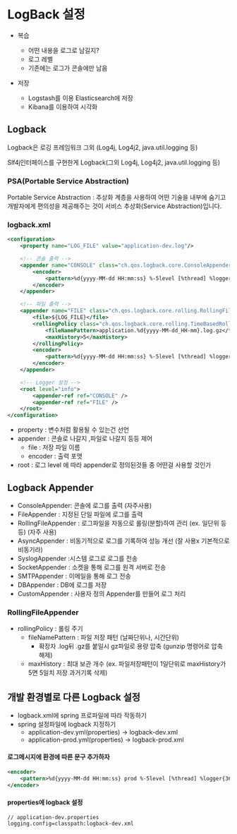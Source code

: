 # LogBack 설정

-   복습

    -   어떤 내용을 로그로 남길지?
    -   로그 레벨
    -   기존에는 로그가 콘솔에만 남음

-   저장
    -   Logstash를 이용 Elasticsearch에 저장
    -   Kibana를 이용하여 시각화

## Logback

Logback은 로깅 프레임워크 그외 (Log4j, Log4j2, java.util.logging 등)

Slf4j인터페이스를 구현한게 Logback(그외 Log4j, Log4j2, java.util.logging 등)

### PSA(Portable Service Abstraction)

Portable Service Abstraction : 추상화 계층을 사용하여 어떤 기술을 내부에 숨기고 개발자에게 편의성을 제공해주는 것이 서비스 추상화(Service Abstraction)입니다.

### logback.xml

```xml
<configuration>
    <property name="LOG_FILE" value="application-dev.log"/>

    <!-- 콘솔 출력 -->
    <appender name="CONSOLE" class="ch.qos.logback.core.ConsoleAppender">
        <encoder>
            <pattern>%d{yyyy-MM-dd HH:mm:ss} %-5level [%thread] %logger{36} - %msg%n</pattern>
        </encoder>
    </appender>

    <!-- 파일 출력 -->
    <appender name="FILE" class="ch.qos.logback.core.rolling.RollingFileAppender">
        <file>${LOG_FILE}</file>
        <rollingPolicy class="ch.qos.logback.core.rolling.TimeBasedRollingPolicy">
            <fileNamePattern>application.%d{yyyy-MM-dd_HH-mm}.log.gz</fileNamePattern>
            <maxHistory>5</maxHistory>
        </rollingPolicy>
        <encoder>
            <pattern>%d{yyyy-MM-dd HH:mm:ss} %-5level [%thread] %logger{36} - %msg%n</pattern>
        </encoder>
    </appender>

    <!-- Logger 설정 -->
    <root level="info">
        <appender-ref ref="CONSOLE" />
        <appender-ref ref="FILE" />
    </root>
</configuration>
```

-   property : 변수처럼 활용될 수 있는건 선언
-   appender : 콘솔로 나갈지 ,파일로 나갈지 등등 제어
    -   file : 저장 파일 이름
    -   encoder : 출력 포맷
-   root : 로그 level 에 따라 appender로 정의된것들 중 어떤걸 사용할 것인가

## Logback Appender

-   ConsoleAppender: 콘솔에 로그를 출력 (자주사용)
-   FileAppender : 지정된 단일 파일에 로그를 출력
-   RollingFileAppender : 로그파일을 자동으로 롤링(분할)하여 관리 (ex. 일단위 등등) (자주 사용)
-   AsyncAppender : 비동기적으로 로그를 기록하여 성능 개선 (잘 사용x 기본적으로 비동기라)
-   SyslogAppender :시스템 로그로 로그를 전송
-   SocketAppender : 소켓을 통해 로그를 원격 서버로 전송
-   SMTPAppender : 이메일을 통해 로그 전송
-   DBAppender : DB에 로그를 저장
-   CustomAppender : 사용자 정의 Appender를 만들어 로그 처리

### RollingFileAppender

-   rollingPolicy : 롤링 주기
    -   fileNamePattern : 파일 저장 패턴 (날짜단위나, 시간단위)
        -   확장자 .log뒤 .gz를 붙일시 gz파일로 용량 압축 (gunzip 명령어로 압축 해제)
    -   maxHistory : 최대 보관 개수 (ex. 파일저장패턴이 1일단위로 maxHistory가 5면 5일치 저장 과거기록 삭제)

## 개발 환경별로 다른 Logback 설정

-   logback.xml에 spring 프로파일에 따라 작동하기
-   spring 설정파일에 logback 지정하기
    -   application-dev.yml(properties) -> logback-dev.xml
    -   application-prod.yml(properties) -> logback-prod.xml

#### 로그메시지에 환경에 따른 문구 추가하자

```xml
<encoder>
    <pattern>%d{yyyy-MM-dd HH:mm:ss} prod %-5level [%thread] %logger{36} - %msg%n</pattern>
</encoder>
```

#### properties에 logback 설정

```properties
// application-dev.properties
logging.config=classpath:logback-dev.xml
```
